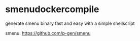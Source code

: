# smenudockercompile
generate smenu binary fast and easy  with a simple shellscript

smenu: https://github.com/p-gen/smenu
